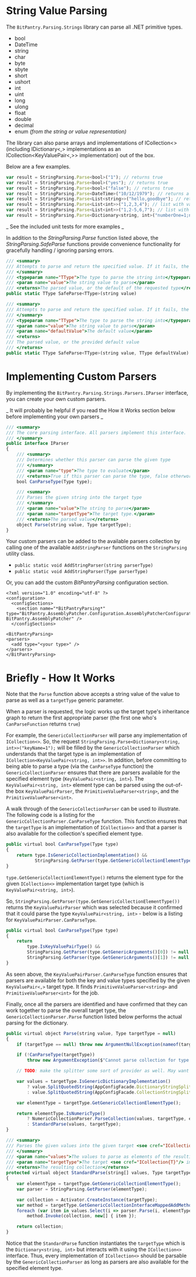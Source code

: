 # String Value Parsing

The `BitPantry.Parsing.Strings` library can parse all .NET primitive types.

* bool
* DateTime
* string
* char
* byte
* sbyte
* short
* ushort
* int
* uint
* long
* ulong
* float
* double
* decimal 
* enum _(from the string or value representation)_

The library can also parse arrays and implementations of ICollection<> (including IDictionary<,> implementations as an ICollection<KeyValuePair<,>> implementation) out of the box.

Below are a few examples.

```javascript
var result = StringParsing.Parse<bool>("1"); // returns true
var result = StringParsing.Parse<bool>("yes"); // returns true
var result = StringParsing.Parse<bool>("false"); // returns true
var result = StringParsing.Parse<DateTime>("10/12/1979"); // returns a DateTime
var result = StringParsing.Parse<List<string>>("hello,goodbye"); // returns a list of the given strings
var result = StringParsing.Parse<List<int>>("1,2,3,4"); // list with values 1,2,3,4
var result = StringParsing.Parse<List<int>>("1,2-5,6,7"); // list with values 1,2,3,4,5,6,7
var result = StringParsing.Parse<Dictionary<string, int>("numberOne=1;numberTwo=2"); // Dictionary with two KeyValuePairs
```

_ See the included unit tests for more examples _

In addition to the _StringParsing.Parse_ function listed above, the _StringParsing.SafeParse_ functions provide convenience functionality for gracefully handling / ignoring parsing errors.

```javascript
/// <summary>
/// Attempts to parse and return the specified value. If it fails, the default value of the requested type is returned
/// </summary>
/// <typeparam name="TType">The type to parse the string into</typeparam>
/// <param name="value">The string value to parse</param>
/// <returns>The parsed value, or the default of the requested type</returns>
public static TType SafeParse<TType>(string value)
```

```javascript
/// <summary>
/// Attempts to parse and return the specified value. If it fails, the provided default value is returned
/// </summary>
/// <typeparam name="TType">The type to parse the string into</typeparam>
/// <param name="value">The string value to parse</param>
/// <param name="defaultValue">The default value</param>
/// <returns>
/// The parsed value, or the provided default value
/// </returns>
public static TType SafeParse<TType>(string value, TType defaultValue)
```

# Implementing Custom Parsers
By implementing the `BitPantry.Parsing.Strings.Parsers.IParser` interface, you can create your own custom parsers.

_ It will probably be helpful if you read the How it Works section below before implementing your own parsers _

```javascript
/// <summary>
/// The core parsing interface. All parsers implement this interface.
/// </summary>
public interface IParser
{
	/// <summary>
	/// Determines whether this parser can parse the given type
	/// </summary>
	/// <param name="type">The type to evaluate</param>
	/// <returns>True if this parser can parse the type, false otherwords</returns>
	bool CanParseType(Type type);

	/// <summary>
	/// Parses the given string into the target type
	/// </summary>
	/// <param name="value">The string to parse</param>
	/// <param name="targetType">The target type.</param>
	/// <returns>The parsed value</returns>
	object Parse(string value, Type targetType);
}
```

Your custom parsers can be added to the available parsers collection by calling one of the available `AddStringParser` functions on the `StringParsing` utility class.

* `public static void AddStringParser(string parserType)`
* `public static void AddStringParser(Type parserType)`

Or, you can add the custom _BitPantryParsing_ configuration section.

```
<?xml version="1.0" encoding="utf-8" ?>
<configuration>
  <configSections>
    <section name="*BitPantryParsing*" type="BitPantry.AssemblyPatcher.Configuration.AssemblyPatcherConfiguration, BitPantry.AssemblyPatcher" />
  </configSections>
```

```
<BitPantryParsing>
<parsers>
  <add type="<your type>" />
</parsers>
</BitPantryParsing>
```

# Briefly - How It Works
Note that the `Parse` function above accepts a string value of the value to parse as well as a `targetType` generic parameter. 

When a parser is requested, the logic works up the target type's inheritance graph to return the first appropriate parser (the first one who's ` CanParseFunction ` returns ` true `)

For example, the ` GenericCollectionParser ` will parse any implementation of ` ICollection<>`. So, the request ` StringParsing.Parse<Dictionary<string, int>>("keyName=1"); ` will be filled by the ` GenericCollectionParser ` which understands that the target type is an implementation of ` ICollection<KeyValuePair<string, int>> `. In addition, before committing to being able to parse a type (via the ` CanParseType ` function) the ` GenericCollectionParser ` ensures that there are parsers available for the specified element type (`KeyValuePair<string, int>`). The ` KeyValuePair<string, int> ` element type can be parsed using the out-of-the box ` KeyValuePairParser `, the ` PrimitiveValueParser<string> `, and the ` PrimitiveValueParser<int> `. 

A walk through of the ` GenericCollectionParser ` can be used to illustrate. The following code is a listing for the ` GenericCollectionParser.CanParseType ` function. This function ensures that the ` targetType ` is an implementation of ` ICollection<> ` and that a parser is also available for the collection's specified element type.

```javascript
public virtual bool CanParseType(Type type)
{
	return type.IsGenericCollectionImplementation() &&
		   StringParsing.GetParser(type.GetGenericCollectionElementType()) != null;
}
```

` type.GetGenericCollectionElementType() ` returns the element type for the given ` ICollection<> ` implementation target type (which is ` KeyValuePair<string, int> `).

So, ` StringParsing.GetParser(type.GetGenericCollectionElementType()) ` returns the ` KeyValuePairParser ` which was selected because it confirmed that it could parse the type ` KeyValuePair<string, int> ` - below is a listing for ` KeyValuePairParser.CanParseType `.

```javascript
public virtual bool CanParseType(Type type)
{
	return
		type.IsKeyValuePairType() &&
		StringParsing.GetParser(type.GetGenericArguments()[0]) != null &&
		StringParsing.GetParser(type.GetGenericArguments()[1]) != null;
}
```

As seen above, the ` KeyValuePairParser.CanParseType ` function ensures that parsers are available for both the key and value types specified by the given ` KeyValuePair<,> ` target type. It finds ` PrimitiveValueParser<string> ` and ` PrimitiveValueParser<int> ` for the job.

Finally, once all the parsers are identified and have confirmed that they can work together to parse the overall target type, the ` GenericCollectionParser.Parse ` function listed below performs the actual parsing for the dictionary.

```javascript
public virtual object Parse(string value, Type targetType = null)
{
	if (targetType == null) throw new ArgumentNullException(nameof(targetType));

	if (!CanParseType(targetType))
		throw new ArgumentException($"Cannot parse collection for type {targetType.FullName}");

	// TODO: make the splitter some sort of provider as well. May want to use a regex or pipe

	var values = targetType.IsGenericDictionaryImplementation()
		? value.SplitQuotedString(AppConfigFacade.DictionaryStringSpliter)
		: value.SplitQuotedString(AppConfigFacade.CollectionStringSpliter);

	var elementType = targetType.GetGenericCollectionElementType();

	return elementType.IsNumericType() 
		? NumericCollectionParser.ParseCollection(values, targetType, elementType) 
		: StandardParse(values, targetType); 
}

/// <summary>
/// Parses the given values into the given target <see cref="ICollection{T}"/> implementation
/// </summary>
/// <param name="values">The values to parse as elements of the resulting collection</param>
/// <param name="targetType">The target <see cref="ICollection{T}"/> implementation type</param>
/// <returns>The resulting collection</returns>
protected virtual object StandardParse(string[] values, Type targetType)
{
	var elementType = targetType.GetGenericCollectionElementType();
	var parser = StringParsing.GetParser(elementType);

	var collection = Activator.CreateInstance(targetType);
	var method = targetType.GetGenericCollectionInterfaceMappedAddMethod();
	foreach (var item in values.Select(i => parser.Parse(i, elementType)))
		method.Invoke(collection, new[] { item });

	return collection;
}
```

Notice that the ` StandardParse ` function instantiates the ` targetType ` which is the ` Dictionary<string, int> ` but interacts with it using the ` ICollection<> ` interface. Thus, every implementation of ` ICollection<> ` should be parsable by the ` GenericCollectionParser ` as long as parsers are also available for the specified element type.


